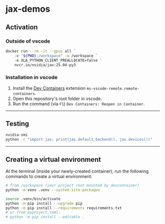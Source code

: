 # jax-demos

## Activation 

### Outside of vscode

```bash
docker run --rm -it --gpus all `
    -v "${PWD}:/workspace" -w /workspace `
    -e XLA_PYTHON_CLIENT_PREALLOCATE=false `
    nvcr.io/nvidia/jax:25.04-py3
```

### Installation in vscode

1. Install the [Dev Containers](https://marketplace.visualstudio.com/items?itemName=ms-vscode-remote.remote-containers) extension `ms-vscode-remote.remote-containers`.
2. Open this repository's root folder in vscode.
3. Run the command (via `F1`) `Dev Containers: Reopen in Container`.


---

## Testing

```bash
nvidia-smi
python -c "import jax; print(jax.default_backend(), jax.devices())"
```

---

## Creating a virtual environment

At the terminal (inside your newly-created container), run the following commands to create a virtual environment:

```bash
# from /workspace (your project root mounted by devcontainer)
python -m venv .venv --system-site-packages

source .venv/bin/activate
python -m pip install --upgrade pip
python -m pip install --requirements requirements.txt
# or from pyproject.toml:
# python -m pip install --editable .
```

